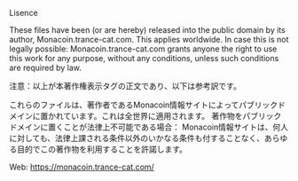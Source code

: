 Lisence

These files have been (or are hereby) released into the public domain by its author, Monacoin.trance-cat.com. This applies worldwide. In case this is not legally possible: Monacoin.trance-cat.com grants anyone the right to use this work for any purpose, without any conditions, unless such conditions are required by law.

注意：以上が本著作権表示タグの正文であり、以下は参考訳です。

これらのファイルは、著作者であるMonacoin情報サイトによってパブリックドメインに置かれています。これは全世界に適用されます。 著作物をパブリックドメインに置くことが法律上不可能である場合： Monacoin情報サイトは、何人に対しても、法律上課される条件以外のいかなる条件も付することなく、あらゆる目的でこの著作物を利用することを許諾します。

Web: https://monacoin.trance-cat.com/
